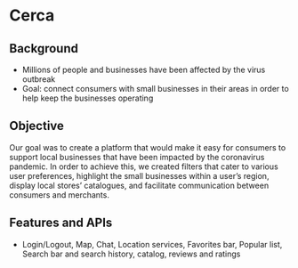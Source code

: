 # Cerca

## Background
- Millions of people and businesses have been affected by the virus outbreak
- Goal: connect consumers with small businesses in their areas in order to help keep the businesses operating

## Objective
Our goal was to create a platform that would make it easy for consumers to support local businesses that have been impacted by the coronavirus pandemic. In order to achieve this, we created filters that cater to various user preferences, highlight the small businesses within a user’s region, display local stores’ catalogues, and facilitate communication between consumers and merchants. 

## Features and APIs
- Login/Logout, Map, Chat, Location services, Favorites bar, Popular list, Search bar and search history, catalog, reviews and ratings



